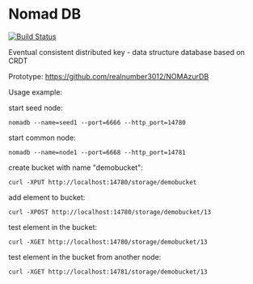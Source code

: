 # Nomad DB

<a href="https://ci.appveyor.com/project/DePizzottri/nomadb" target="_blank">![Build Status](https://img.shields.io/appveyor/ci/DePizzottri/nomadb/master.svg?label=windows)</a>

Eventual consistent distributed key - data structure database based on CRDT

Prototype: https://github.com/realnumber3012/NOMAzurDB

Usage example:

start seed node:

```nomadb --name=seed1 --port=6666 --http_port=14780```

start common node:

```nomadb --name=node1 --port=6668 --http_port=14781```

create bucket with name "demobucket":

```curl -XPUT http://localhost:14780/storage/demobucket```

add element to bucket:

```curl -XPOST http://localhost:14780/storage/demobucket/13```

test element in the bucket:

```curl -XGET http://localhost:14780/storage/demobucket/13```

test element in the bucket from another node:

```curl -XGET http://localhost:14781/storage/demobucket/13```
